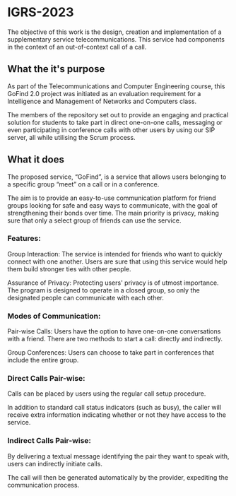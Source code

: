 # IGRS-2023

The objective of this work is the design, creation and implementation of a supplementary service
telecommunications. This service had components in the context of an out-of-context call
of a call.

## What the it's purpose

As part of the Telecommunications and Computer Engineering course, this GoFind 2.0 project was initiated as an evaluation requirement for a Intelligence and Management of Networks and Computers class.

The members of the repository set out to provide an engaging and practical solution for students to take part in direct one-on-one calls, messaging or even participating in conference calls with other users by using our SIP server, all while utilising the Scrum process.

## What it does

The proposed service, “GoFind”, is a service that allows users belonging to a specific
group “meet” on a call or in a conference.

The aim is to provide an easy-to-use communication platform for friend groups looking for safe and easy ways to communicate, with the goal of strengthening their bonds over time. The main priority is privacy, making sure that only a select group of friends can use the service.

### Features:
Group Interaction: The service is intended for friends who want to quickly connect with one another. Users are sure that using this service would help them build stronger ties with other people.

Assurance of Privacy: Protecting users' privacy is of utmost importance. The program is designed to operate in a closed group, so only the designated people can communicate with each other.

### Modes of Communication:
Pair-wise Calls: Users have the option to have one-on-one conversations with a friend. There are two methods to start a call: directly and indirectly.

Group Conferences: Users can choose to take part in conferences that include the entire group.

### Direct Calls Pair-wise:
Calls can be placed by users using the regular call setup procedure.

In addition to standard call status indicators (such as busy), the caller will receive extra information indicating whether or not they have access to the service.

### Indirect Calls Pair-wise:
By delivering a textual message identifying the pair they want to speak with, users can indirectly initiate calls.

The call will then be generated automatically by the provider, expediting the communication process.

